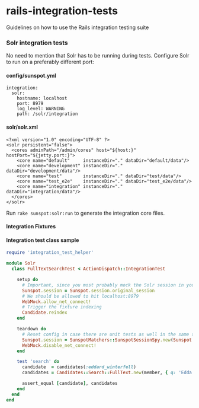 # rails-integration-tests
Guidelines on how to use the Rails integration testing suite

### Solr integration tests

No need to mention that Solr has to be running during tests. Configure Solr to run on a preferably different port: 
#### config/sunspot.yml
```
integration:
  solr:
    hostname: localhost
    port: 8979
    log_level: WARNING
    path: /solr/integration
```    

#### solr/solr.xml
```
<?xml version="1.0" encoding="UTF-8" ?>
<solr persistent="false">
  <cores adminPath="/admin/cores" host="${host:}" hostPort="${jetty.port:}">
    <core name="default"     instanceDir="." dataDir="default/data"/>
    <core name="development" instanceDir="." dataDir="development/data"/>
    <core name="test"        instanceDir="." dataDir="test/data"/>
    <core name="test_e2e"    instanceDir="." dataDir="test_e2e/data"/>
    <core name="integration" instanceDir="." dataDir="integration/data"/>
  </cores>
</solr>
```
Run `rake sunspot:solr:run` to generate the integration core files.

#### Integration Fixtures

#### Integration test class sample
```ruby
require 'integration_test_helper'

module Solr
  class FullTextSearchTest < ActionDispatch::IntegrationTest

    setup do
      # Important, since you most probably mock the Solr session in your unit tests
      Sunspot.session = Sunspot.session.original_session 
      # We should be allowed to hit localhost:8979
      WebMock.allow_net_connect! 
      # Trigger the fixture indexing
      Candidate.reindex 
    end

    teardown do
      # Reset config in case there are unit tests as well in the same suite 
      Sunspot.session = SunspotMatchers::SunspotSessionSpy.new(Sunspot.session)
      WebMock.disable_net_connect!
    end

    test 'search' do
      candidate  = candidates(:eddard_winterfell)
      candidates = Candidates::Search::FullText.new(member, { q: 'Edda' }).candidates

      assert_equal [candidate], candidates
    end
  end
end
```

